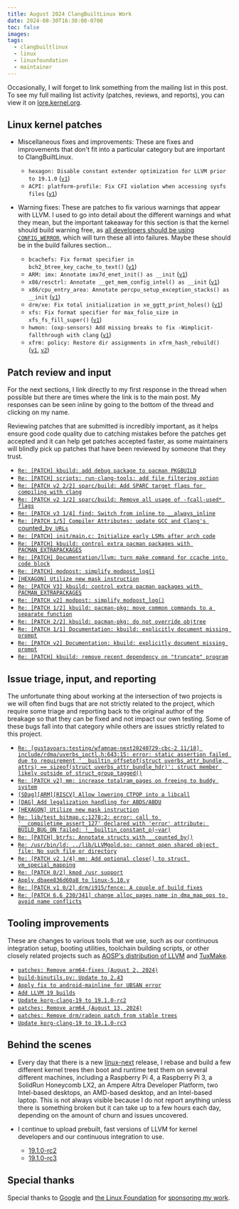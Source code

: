 ```yaml
---
title: August 2024 ClangBuiltLinux Work
date: 2024-08-30T16:30:00-0700
toc: false
images:
tags:
  - clangbuiltlinux
  - linux
  - linuxfoundation
  - maintainer
---
```


Occasionally, I will forget to link something from the mailing list in this post. To see my full mailing list activity (patches, reviews, and reports), you can view it on [lore.kernel.org](https://lore.kernel.org/all/?q=f:nathan@kernel.org).

## Linux kernel patches

* Miscellaneous fixes and improvements: These are fixes and improvements that don't fit into a particular category but are important to ClangBuiltLinux.

  * `hexagon: Disable constant extender optimization for LLVM prior to 19.1.0` ([`v1`](https://lore.kernel.org/20240819-hexagon-disable-constant-expander-pass-v1-1-36a734e9527d@kernel.org/))
  * `ACPI: platform-profile: Fix CFI violation when accessing sysfs files` ([`v1`](https://lore.kernel.org/20240819-acpi-platform_profile-fix-cfi-violation-v1-1-479365d848f6@kernel.org/))

* Warning fixes: These are patches to fix various warnings that appear with LLVM. I used to go into detail about the different warnings and what they mean, but the important takeaway for this section is that the kernel should build warning free, as [all developers should be using `CONFIG_WERROR`](https://lore.kernel.org/r/CAHk-=wifoM9VOp-55OZCRcO9MnqQ109UTuCiXeZ-eyX_JcNVGg@mail.gmail.com/), which will turn these all into failures. Maybe these should be in the build failures section...

  * `bcachefs: Fix format specifier in bch2_btree_key_cache_to_text()` ([`v1`](https://lore.kernel.org/20240821-bch2_btree_key_cache_to_text-fix-specifier-v1-1-2d9b89b15fdd@kernel.org/))
  * `ARM: imx: Annotate imx7d_enet_init() as __init` ([`v1`](https://lore.kernel.org/20240822-imx7d-mark-imx7d_enet_init-as-init-v1-1-8dfadee3bed4@kernel.org/))
  * `x86/resctrl: Annotate __get_mem_config_intel() as __init` ([`v1`](https://lore.kernel.org/20240822-x86-restctrl-get_mem_config_intel-init-v1-1-8b0a68a8731a@kernel.org/))
  * `x86/cpu_entry_area: Annotate percpu_setup_exception_stacks() as __init` ([`v1`](https://lore.kernel.org/20240822-x86-percpu_setup_exception_stacks-init-v1-1-57c5921b8209@kernel.org/))
  * `drm/xe: Fix total initialization in xe_ggtt_print_holes()` ([`v1`](https://lore.kernel.org/20240823-drm-xe-fix-total-in-xe_ggtt_print_holes-v1-1-12b02d079327@kernel.org/))
  * `xfs: Fix format specifier for max_folio_size in xfs_fs_fill_super()` ([`v1`](https://lore.kernel.org/20240827-xfs-fix-wformat-bs-gt-ps-v1-1-aec6717609e0@kernel.org/))
  * `hwmon: (oxp-sensors) Add missing breaks to fix -Wimplicit-fallthrough with clang` ([`v1`](https://lore.kernel.org/20240828-hwmon-oxp-sensors-fix-clang-implicit-fallthrough-v1-1-dc48496ac67a@kernel.org/))
  * `xfrm: policy: Restore dir assignments in xfrm_hash_rebuild()` ([`v1`](https://lore.kernel.org/20240829-xfrm-restore-dir-assign-xfrm_hash_rebuild-v1-1-a200865497b1@kernel.org/), [`v2`](https://lore.kernel.org/20240829-xfrm-restore-dir-assign-xfrm_hash_rebuild-v2-1-1cf8958f6e8e@kernel.org/))



## Patch review and input

For the next sections, I link directly to my first response in the thread when possible but there are times where the link is to the main post. My responses can be seen inline by going to the bottom of the thread and clicking on my name.

Reviewing patches that are submitted is incredibly important, as it helps ensure good code quality due to catching mistakes before the patches get accepted and it can help get patches accepted faster, as some maintainers will blindly pick up patches that have been reviewed by someone that they trust.

* [`Re: [PATCH] kbuild: add debug package to pacman PKGBUILD`](https://lore.kernel.org/20240801183637.GB122261@thelio-3990X/)
* [`Re: [PATCH] scripts: run-clang-tools: add file filtering option`](https://lore.kernel.org/20240802223509.GA781199@thelio-3990X/)
* [`Re: [PATCH v2 2/2] sparc/build: Add SPARC target flags for compiling with clang`](https://lore.kernel.org/20240802224216.GA853635@thelio-3990X/)
* [`Re: [PATCH v2 1/2] sparc/build: Remove all usage of -fcall-used* flags`](https://lore.kernel.org/20240802230417.GB853635@thelio-3990X/)
* [`Re: [PATCH v3 1/4] find: Switch from inline to __always_inline`](https://lore.kernel.org/20240802230715.GA959572@thelio-3990X/)
* [`Re: [PATCH 1/5] Compiler Attributes: update GCC and Clang's `counted_by` URLs`](https://lore.kernel.org/20240804175443.GA2627063@thelio-3990X/)
* [`Re: [PATCH] init/main.c: Initialize early LSMs after arch code`](https://lore.kernel.org/20240806022002.GA1570554@thelio-3990X/)
* [`Re: [PATCH] kbuild: control extra pacman packages with PACMAN_EXTRAPACKAGES`](https://lore.kernel.org/20240806025853.GB1570554@thelio-3990X/)
* [`Re: [PATCH] Documentation/llvm: turn make command for ccache into code block`](https://lore.kernel.org/20240812190451.GA631776@thelio-3990X/)
* [`Re: [PATCH] modpost: simplify modpost_log()`](https://lore.kernel.org/20240812212256.GA3675407@thelio-3990X/)
* [`[HEXAGON] Utilize new mask instruction`](https://github.com/llvm/llvm-project/pull/92365#issuecomment-2286825645)
* [`Re: [PATCH V3] kbuild: control extra pacman packages with PACMAN_EXTRAPACKAGES`](https://lore.kernel.org/20240813185900.GA140556@thelio-3990X/)
* [`Re: [PATCH v2] modpost: simplify modpost_log()`](https://lore.kernel.org/20240816204517.GB3870443@thelio-3990X/)
* [`Re: [PATCH 1/2] kbuild: pacman-pkg: move common commands to a separate function`](https://lore.kernel.org/20240816210012.GC3870443@thelio-3990X/)
* [`Re: [PATCH 2/2] kbuild: pacman-pkg: do not override objtree`](https://lore.kernel.org/20240816210045.GD3870443@thelio-3990X/)
* [`Re: [PATCH 1/1] Documentation: kbuild: explicitly document missing prompt`](https://lore.kernel.org/20240820221528.GC2335251@thelio-3990X/)
* [`Re: [PATCH v2] Documentation: kbuild: explicitly document missing prompt`](https://lore.kernel.org/20240824033306.GC1733394@thelio-3990X/)
* [`Re: [PATCH] kbuild: remove recent dependency on "truncate" program`](https://lore.kernel.org/20240829180106.GA3382912@thelio-3990X/)



## Issue triage, input, and reporting

The unfortunate thing about working at the intersection of two projects is we will often find bugs that are not strictly related to the project, which require some triage and reporting back to the original author of the breakage so that they can be fixed and not impact our own testing. Some of these bugs fall into that category while others are issues strictly related to this project.

* [`Re: [gustavoars:testing/wfamnae-next20240729-cbc-2 11/18] include/rdma/uverbs_ioctl.h:643:15: error: static assertion failed due to requirement '__builtin_offsetof(struct uverbs_attr_bundle, attrs) == sizeof(struct uverbs_attr_bundle_hdr)': struct member likely outside of struct_group_tagged()`](https://lore.kernel.org/20240801221427.GA3773553@thelio-3990X/)
* [`Re: [PATCH v2] mm: increase totalram_pages on freeing to buddy system`](https://lore.kernel.org/20240803000748.GA1606016@thelio-3990X/)
* [`[SDag][ARM][RISCV] Allow lowering CTPOP into a libcall`](https://github.com/llvm/llvm-project/pull/101786#issuecomment-2268077506)
* [`[DAG] Add legalization handling for ABDS/ABDU`](https://github.com/llvm/llvm-project/pull/92576#issuecomment-2274413538)
* [`[HEXAGON] Utilize new mask instruction`](https://github.com/llvm/llvm-project/pull/92365#issuecomment-2276056528)
* [`Re: lib/test_bitmap.c:1278:2: error: call to '__compiletime_assert_127' declared with 'error' attribute: BUILD_BUG_ON failed: !__builtin_constant_p(~var)`](https://lore.kernel.org/20240813221221.GA798176@thelio-3990X/)
* [`Re: [PATCH] btrfs: Annotate structs with __counted_by()`](https://lore.kernel.org/20240814180219.GA2542470@thelio-3990X/)
* [`Re: /usr/bin/ld: ../lib/LLVMgold.so: cannot open shared object file: No such file or directory`](https://lore.kernel.org/20240816204438.GA3870443@thelio-3990X/)
* [`Re: [PATCH v2 1/4] mm: Add optional close() to struct vm_special_mapping`](https://lore.kernel.org/20240819185253.GA2333884@thelio-3990X/)
* [`Re: [PATCH 0/2] kmod /usr support`](https://lore.kernel.org/20240821175843.GA2531464@thelio-3990X/)
* [`Apply dbaee836d60a8 to linux-5.10.y`](https://lore.kernel.org/20240827222159.GA2737082@thelio-3990X/)
* [`Re: [PATCH v1 0/2] drm/i915/fence: A couple of build fixes`](https://lore.kernel.org/20240829182255.GA1468662@thelio-3990X/)
* [`Re: [PATCH 6.6 230/341] change alloc_pages name in dma_map_ops to avoid name conflicts`](https://lore.kernel.org/20240830221217.GA3837758@thelio-3990X/)



## Tooling improvements

These are changes to various tools that we use, such as our continuous integration setup, booting utilities, toolchain building scripts, or other closely related projects such as [AOSP's distribution of LLVM](https://android.googlesource.com/platform/prebuilts/clang/host/linux-x86/) and [TuxMake](https://tuxmake.org).

* [`patches: Remove arm64-fixes (August 2, 2024)`](https://github.com/ClangBuiltLinux/continuous-integration2/pull/769)
* [`build-binutils.py: Update to 2.43`](https://github.com/ClangBuiltLinux/tc-build/pull/277)
* [`Apply fix to android-mainline for UBSAN error`](https://github.com/ClangBuiltLinux/continuous-integration2/pull/770)
* [`Add LLVM 19 builds`](https://github.com/ClangBuiltLinux/continuous-integration2/pull/771)
* [`Update korg-clang-19 to 19.1.0-rc2`](https://gitlab.com/Linaro/tuxmake/-/merge_requests/420)
* [`patches: Remove arm64 (August 13, 2024)`](https://github.com/ClangBuiltLinux/continuous-integration2/pull/772)
* [`patches: Remove drm/radeon patch from stable trees`](https://github.com/ClangBuiltLinux/continuous-integration2/pull/773)
* [`Update korg-clang-19 to 19.1.0-rc3`](https://gitlab.com/Linaro/tuxmake/-/merge_requests/422)



## Behind the scenes

* Every day that there is a new [linux-next](https://git.kernel.org/pub/scm/linux/kernel/git/next/linux-next.git/) release, I rebase and build a few different kernel trees then boot and runtime test them on several different machines, including a Raspberry Pi 4, a Raspberry Pi 3, a SolidRun Honeycomb LX2, an Ampere Altra Developer Platform, two Intel-based desktops, an AMD-based desktop, and an Intel-based laptop. This is not always visible because I do not report anything unless there is something broken but it can take up to a few hours each day, depending on the amount of churn and issues uncovered.

* I continue to upload prebuilt, fast versions of LLVM for kernel developers and our continuous integration to use.

  * [19.1.0-rc2](https://lore.kernel.org/20240806054232.GA3815137@thelio-3990X/)
  * [19.1.0-rc3](https://lore.kernel.org/20240820175944.GA2015979@thelio-3990X/)



## Special thanks

Special thanks to [Google](https://www.google.com/) and [the Linux Foundation](https://www.linuxfoundation.org) for [sponsoring my work](https://www.linuxfoundation.org/press/press-release/google-funds-linux-kernel-developers-to-focus-exclusively-on-security).
